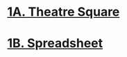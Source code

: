 # [1A. Theatre Square][1]
# [1B. Spreadsheet][2]

[1]:http://codeforces.com/problemset/problem/1/A/ "1A. Theatre Square"
[2]:http://codeforces.com/problemset/problem/1/B/ "1B. Spreadsheet"

